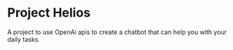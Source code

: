 # Project Helios

A project to use OpenAi apis to create a chatbot that can help you with your daily tasks.